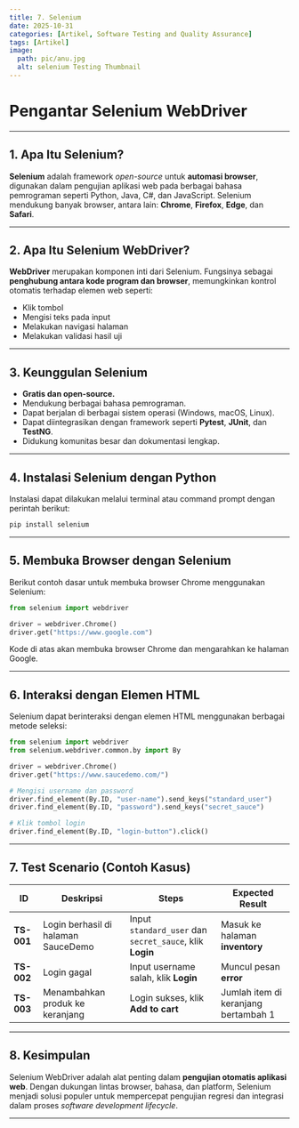 ```yaml
---
title: 7. Selenium
date: 2025-10-31
categories: [Artikel, Software Testing and Quality Assurance]
tags: [Artikel]
image:
  path: pic/anu.jpg
  alt: selenium Testing Thumbnail
---
```


# Pengantar Selenium WebDriver

---

## 1. Apa Itu Selenium?

**Selenium** adalah framework *open-source* untuk **automasi browser**, digunakan dalam pengujian aplikasi web pada berbagai bahasa pemrograman seperti Python, Java, C#, dan JavaScript.
Selenium mendukung banyak browser, antara lain: **Chrome**, **Firefox**, **Edge**, dan **Safari**.

---

## 2. Apa Itu Selenium WebDriver?

**WebDriver** merupakan komponen inti dari Selenium.
Fungsinya sebagai **penghubung antara kode program dan browser**, memungkinkan kontrol otomatis terhadap elemen web seperti:

* Klik tombol
* Mengisi teks pada input
* Melakukan navigasi halaman
* Melakukan validasi hasil uji

---

## 3. Keunggulan Selenium

* **Gratis dan open-source.**
* Mendukung berbagai bahasa pemrograman.
* Dapat berjalan di berbagai sistem operasi (Windows, macOS, Linux).
* Dapat diintegrasikan dengan framework seperti **Pytest**, **JUnit**, dan **TestNG**.
* Didukung komunitas besar dan dokumentasi lengkap.

---

## 4. Instalasi Selenium dengan Python

Instalasi dapat dilakukan melalui terminal atau command prompt dengan perintah berikut:

```bash
pip install selenium
```

---

## 5. Membuka Browser dengan Selenium

Berikut contoh dasar untuk membuka browser Chrome menggunakan Selenium:

```python
from selenium import webdriver

driver = webdriver.Chrome()
driver.get("https://www.google.com")
```

Kode di atas akan membuka browser Chrome dan mengarahkan ke halaman Google.

---

## 6. Interaksi dengan Elemen HTML

Selenium dapat berinteraksi dengan elemen HTML menggunakan berbagai metode seleksi:

```python
from selenium import webdriver
from selenium.webdriver.common.by import By

driver = webdriver.Chrome()
driver.get("https://www.saucedemo.com/")

# Mengisi username dan password
driver.find_element(By.ID, "user-name").send_keys("standard_user")
driver.find_element(By.ID, "password").send_keys("secret_sauce")

# Klik tombol login
driver.find_element(By.ID, "login-button").click()
```

---

## 7. Test Scenario (Contoh Kasus)

| ID         | Deskripsi                           | Steps                                                    | Expected Result                      |
| ---------- | ----------------------------------- | -------------------------------------------------------- | ------------------------------------ |
| **TS-001** | Login berhasil di halaman SauceDemo | Input `standard_user` dan `secret_sauce`, klik **Login** | Masuk ke halaman **inventory**       |
| **TS-002** | Login gagal                         | Input username salah, klik **Login**                     | Muncul pesan **error**               |
| **TS-003** | Menambahkan produk ke keranjang     | Login sukses, klik **Add to cart**                       | Jumlah item di keranjang bertambah 1 |

---

## 8. Kesimpulan

Selenium WebDriver adalah alat penting dalam **pengujian otomatis aplikasi web**.
Dengan dukungan lintas browser, bahasa, dan platform, Selenium menjadi solusi populer untuk mempercepat pengujian regresi dan integrasi dalam proses *software development lifecycle*.

---